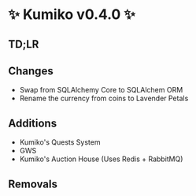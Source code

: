 # ✨ Kumiko v0.4.0 ✨

## TD;LR


## Changes

- Swap from SQLAlchemy Core to SQLAlchem ORM
- Rename the currency from coins to Lavender Petals

## Additions
- Kumiko's Quests System
- GWS
- Kumiko's Auction House (Uses Redis + RabbitMQ)
## Removals